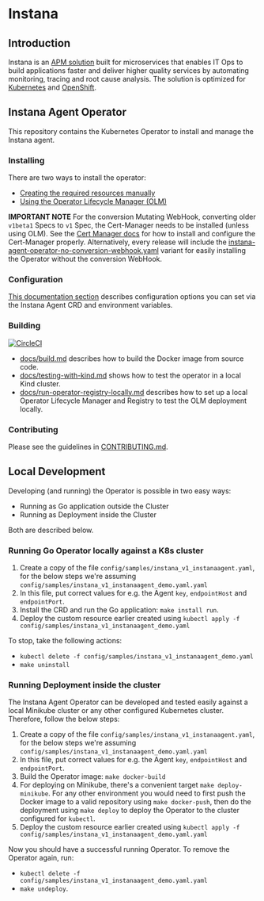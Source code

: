 # Instana

## Introduction

Instana is an [APM solution](https://www.instana.com/product-overview/) built for microservices that enables IT Ops to build applications faster and deliver higher quality services by automating monitoring, tracing and root cause analysis. The solution is optimized for [Kubernetes](https://www.instana.com/automatic-kubernetes-monitoring/) and [OpenShift](https://www.instana.com/blog/automatic-root-cause-analysis-for-openshift-applications/).

## Instana Agent Operator

This repository contains the Kubernetes Operator to install and manage the Instana agent.

### Installing

There are two ways to install the operator:

* [Creating the required resources manually](https://www.instana.com/docs/setup_and_manage/host_agent/on/kubernetes/#install-operator-manually)
* [Using the Operator Lifecycle Manager (OLM)](https://www.instana.com/docs/setup_and_manage/host_agent/on/openshift/#install-operator-via-olm)

**IMPORTANT NOTE** For the conversion Mutating WebHook, converting older `v1beta1` Specs to `v1` Spec, the Cert-Manager needs to
be installed (unless using OLM). See the [Cert Manager docs](https://cert-manager.io/docs/installation/) for how to
install and configure the Cert-Manager properly.
Alternatively, every release will include the [instana-agent-operator-no-conversion-webhook.yaml](https://github.com/instana/instana-agent-operator/releases/download/latest/instana-agent-operator-no-conversion-webhook.yaml) variant for easily installing the Operator without the conversion WebHook.

### Configuration

[This documentation section](https://www.instana.com/docs/setup_and_manage/host_agent/on/kubernetes#operator-configuration) describes configuration options you can set via the Instana Agent CRD and environment variables.

### Building

[![CircleCI](https://circleci.com/gh/instana/instana-agent-operator.svg?style=svg)](https://circleci.com/gh/instana/instana-agent-operator)

* [docs/build.md](docs/build.md) describes how to build the Docker image from source code.
* [docs/testing-with-kind.md](docs/testing-with-kind.md) shows how to test the operator in a local Kind cluster.
* [docs/run-operator-registry-locally.md](docs/run-operator-registry-locally.md) describes how to set up a local Operator Lifecycle Manager and Registry to test the OLM deployment locally.

### Contributing

Please see the guidelines in [CONTRIBUTING.md](CONTRIBUTING.md).

## Local Development

Developing (and running) the Operator is possible in two easy ways:
- Running as Go application outside the Cluster
- Running as Deployment inside the Cluster

Both are described below.

### Running Go Operator locally against a K8s cluster

1. Create a copy of the file `config/samples/instana_v1_instanaagent.yaml`, for the below steps we're assuming `config/samples/instana_v1_instanaagent_demo.yaml.yaml`
2. In this file, put correct values for e.g. the Agent `key`, `endpointHost` and `endpointPort`.
3. Install the CRD and run the Go application: `make install run`.
4. Deploy the custom resource earlier created using `kubectl apply -f config/samples/instana_v1_instanaagent_demo.yaml`

To stop, take the following actions:
- `kubectl delete -f config/samples/instana_v1_instanaagent_demo.yaml`
- `make uninstall`

### Running Deployment inside the cluster

The Instana Agent Operator can be developed and tested easily against a local Minikube cluster or any other configured
Kubernetes cluster. Therefore, follow the below steps:

1. Create a copy of the file `config/samples/instana_v1_instanaagent.yaml`, for the below steps we're assuming `config/samples/instana_v1_instanaagent_demo.yaml.yaml`
2. In this file, put correct values for e.g. the Agent `key`, `endpointHost` and `endpointPort`.
3. Build the Operator image: `make docker-build`
4. For deploying on Minikube, there's a convenient target `make deploy-minikube`. For any other environment you would
   need to first push the Docker image to a valid repository using `make docker-push`, then do the deployment
   using `make deploy` to deploy the Operator to the cluster configured for `kubectl`.
5. Deploy the custom resource earlier created using `kubectl apply -f config/samples/instana_v1_instanaagent_demo.yaml.yaml`

Now you should have a successful running Operator.
To remove the Operator again, run:
- `kubectl delete -f config/samples/instana_v1_instanaagent_demo.yaml.yaml`
- `make undeploy`.

